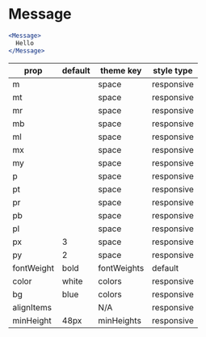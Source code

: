 # Message

```.jsx
<Message>
  Hello
</Message>
```

prop | default | theme key | style type
---|---|---|---
m |  | space | responsive
mt |  | space | responsive
mr |  | space | responsive
mb |  | space | responsive
ml |  | space | responsive
mx |  | space | responsive
my |  | space | responsive
p |  | space | responsive
pt |  | space | responsive
pr |  | space | responsive
pb |  | space | responsive
pl |  | space | responsive
px | 3 | space | responsive
py | 2 | space | responsive
fontWeight | bold | fontWeights | default
color | white | colors | responsive
bg | blue | colors | responsive
alignItems |  | N/A | responsive
minHeight | 48px | minHeights | responsive